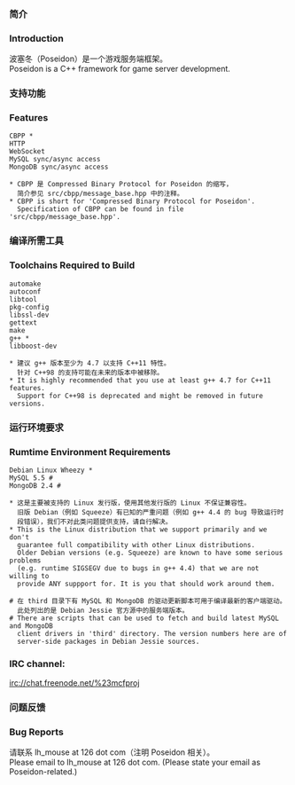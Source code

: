### 简介
### Introduction

波塞冬（Poseidon）是一个游戏服务端框架。  
Poseidon is a C++ framework for game server development.  

### 支持功能
### Features

    CBPP *
    HTTP
    WebSocket
    MySQL sync/async access
    MongoDB sync/async access
    
    * CBPP 是 Compressed Binary Protocol for Poseidon 的缩写，  
      简介参见 src/cbpp/message_base.hpp 中的注释。  
    * CBPP is short for 'Compressed Binary Protocol for Poseidon'.  
      Specification of CBPP can be found in file 'src/cbpp/message_base.hpp'.  

### 编译所需工具
### Toolchains Required to Build

    automake
    autoconf
    libtool
    pkg-config
    libssl-dev
    gettext
    make
    g++ *
    libboost-dev
    
    * 建议 g++ 版本至少为 4.7 以支持 C++11 特性。
      针对 C++98 的支持可能在未来的版本中被移除。
    * It is highly recommended that you use at least g++ 4.7 for C++11 features.
      Support for C++98 is deprecated and might be removed in future versions.

### 运行环境要求
### Rumtime Environment Requirements

    Debian Linux Wheezy *
    MySQL 5.5 #
    MongoDB 2.4 #
    
    * 这是主要被支持的 Linux 发行版，使用其他发行版的 Linux 不保证兼容性。  
      旧版 Debian（例如 Squeeze）有已知的严重问题（例如 g++ 4.4 的 bug 导致运行时  
      段错误），我们不对此类问题提供支持，请自行解决。  
    * This is the Linux distribution that we support primarily and we don't  
      guarantee full compatibility with other Linux distributions.  
      Older Debian versions (e.g. Squeeze) are known to have some serious problems  
      (e.g. runtime SIGSEGV due to bugs in g++ 4.4) that we are not willing to  
      provide ANY suppport for. It is you that should work around them.  
    
    # 在 third 目录下有 MySQL 和 MongoDB 的驱动更新脚本可用于编译最新的客户端驱动。  
      此处列出的是 Debian Jessie 官方源中的服务端版本。  
    # There are scripts that can be used to fetch and build latest MySQL and MongoDB  
      client drivers in 'third' directory. The version numbers here are of  
      server-side packages in Debian Jessie sources.  

### IRC channel:

<irc://chat.freenode.net/%23mcfproj>

### 问题反馈
### Bug Reports

请联系 lh_mouse at 126 dot com（注明 Poseidon 相关）。  
Please email to lh_mouse at 126 dot com. (Please state your email as Poseidon-related.)  

